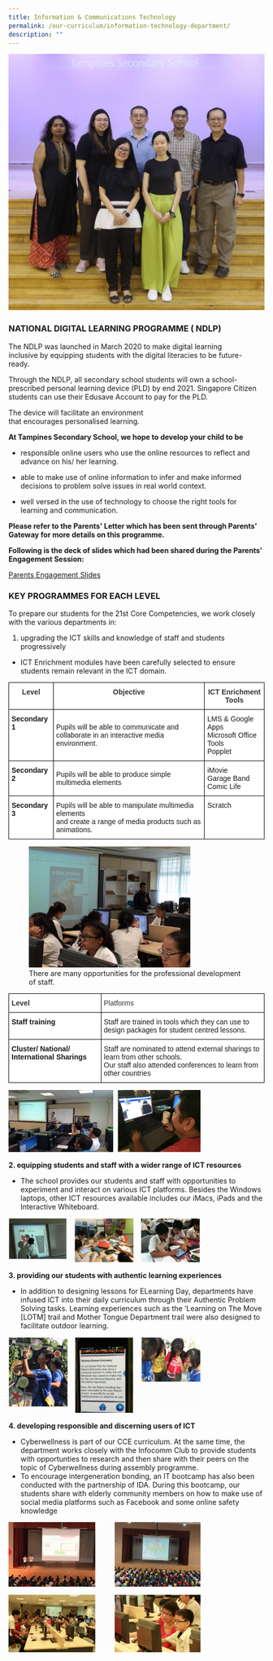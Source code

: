 ```yaml
---
title: Information & Communications Technology
permalink: /our-curriculum/information-technology-department/
description: ""
---
```

![](/images/2023tpss16ict.jpg)

### NATIONAL DIGITAL LEARNING PROGRAMME ( NDLP)

The NDLP was launched in March 2020 to&nbsp;make digital learning inclusive&nbsp;by&nbsp;equipping students with the digital literacies&nbsp;to be future-ready.&nbsp;

  
Through the NDLP, all secondary school students will&nbsp;own a school-prescribed&nbsp;personal learning&nbsp;device (PLD)&nbsp;by end 2021.&nbsp;Singapore Citizen students can use their&nbsp;Edusave Account&nbsp;to pay for the PLD.

  
The device will&nbsp;facilitate an environment that&nbsp;encourages&nbsp;personalised&nbsp;learning.

**At&nbsp;Tampines Secondary School, we hope to develop your child to be**  

* responsible online users&nbsp;who use the online resources&nbsp;to reflect and advance on his/ her learning.

* able to make use of online information to&nbsp;infer and make informed decisions&nbsp;to problem solve issues in real world context.&nbsp;

* well versed in the use of technology to&nbsp;choose the right tools for learning and communication.

**Please refer to the Parents' Letter which has been sent through Parents' Gateway for more details on this programme.**&nbsp;

**Following is the deck of slides which had been shared during the Parents' Engagement Session:**

[Parents Engagement Slides](/files/TPSS%20Parents%20Meeting%20Slides.pdf)

### KEY PROGRAMMES FOR EACH LEVEL

To prepare our students for the 21st&nbsp;Core Competencies, we work closely with the various departments in:

1. upgrading&nbsp;the ICT skills and knowledge of staff and students progressively

* ICT Enrichment modules have been carefully selected to ensure students remain relevant in the ICT&nbsp;domain.

<style type="text/css">
.tg  {border-collapse:collapse;border-spacing:0;}
.tg td{border-color:black;border-style:solid;border-width:1px;font-family:Arial, sans-serif;font-size:14px;
  overflow:hidden;padding:10px 5px;word-break:normal;}
.tg th{border-color:black;border-style:solid;border-width:1px;font-family:Arial, sans-serif;font-size:14px;
  font-weight:normal;overflow:hidden;padding:10px 5px;word-break:normal;}
.tg .tg-euwl{background-color:#FFF;color:#333333;font-weight:bold;text-align:center;vertical-align:top}
.tg .tg-dgl5{background-color:#FFF;font-weight:bold;text-align:left;vertical-align:top}
.tg .tg-zr06{background-color:#FFF;text-align:left;vertical-align:middle}
.tg .tg-ktyi{background-color:#FFF;text-align:left;vertical-align:top}
</style>
<table class="tg">
<thead>
  <tr>
    <th class="tg-euwl">Level</th>
    <th class="tg-euwl">Objective</th>
    <th class="tg-euwl">ICT Enrichment Tools</th>
  </tr>
</thead>
<tbody>
  <tr>
    <td class="tg-dgl5">Secondary 1</td>
    <td class="tg-zr06">Pupils will  be able to communicate and collaborate in an interactive media environment.</td>
    <td class="tg-ktyi">LMS &amp; Google Apps<br>Microsoft Office Tools<br>Popplet</td>
  </tr>
  <tr>
    <td class="tg-dgl5">Secondary 2</td>
    <td class="tg-zr06">Pupils will  be able to produce simple multimedia elements</td>
    <td class="tg-ktyi">iMovie<br>Garage Band<br>Comic Life</td>
  </tr>
  <tr>
    <td class="tg-dgl5">Secondary 3</td>
    <td class="tg-zr06">Pupils will  be able to manipulate multimedia elements<br>and create a range of media products such as animations.</td>
    <td class="tg-ktyi">Scratch</td>
  </tr>
</tbody>
</table>



<figure>
<img src="/images/ICT%20Enrichment%201.jpg" style="width:75%">
<figcaption>There are many opportunities for the professional development of staff.</figcaption>
</figure>

<style type="text/css">
.tg  {border-collapse:collapse;border-spacing:0;}
.tg td{border-color:black;border-style:solid;border-width:1px;font-family:Arial, sans-serif;font-size:14px;
  overflow:hidden;padding:10px 5px;word-break:normal;}
.tg th{border-color:black;border-style:solid;border-width:1px;font-family:Arial, sans-serif;font-size:14px;
  font-weight:normal;overflow:hidden;padding:10px 5px;word-break:normal;}
.tg .tg-az2b{background-color:#FFF;color:#333333;font-weight:bold;text-align:left;vertical-align:top}
.tg .tg-3c4u{background-color:#FFF;color:#333333;text-align:left;vertical-align:top}
.tg .tg-dgl5{background-color:#FFF;font-weight:bold;text-align:left;vertical-align:top}
.tg .tg-zr06{background-color:#FFF;text-align:left;vertical-align:middle}
.tg .tg-ktyi{background-color:#FFF;text-align:left;vertical-align:top}
</style>
<table class="tg">
<thead>
  <tr>
    <th class="tg-az2b">Level</th>
    <th class="tg-3c4u" colspan="2">Platforms</th>
  </tr>
</thead>
<tbody>
  <tr>
    <td class="tg-dgl5">Staff training</td>
    <td class="tg-zr06" colspan="2">Staff are trained in tools which they can use to design packages for student centred lessons.</td>
  </tr>
  <tr>
    <td class="tg-dgl5">Cluster/ National/ International Sharings</td>
    <td class="tg-ktyi" colspan="2">Staff are nominated to attend external sharings to learn from other schools.<br>Our staff also attended conferences to learn from other countries</td>
  </tr>
</tbody>
</table>

<img src="/images/ict%202.png" style="width:75%">

**2. equipping students and staff with a wider range of ICT resources**  

*   The school provides our students and staff with opportunities to experiment and interact on various ICT platforms. Besides the Windows laptops, other ICT resources available includes our iMacs, iPads and the Interactive Whiteboard.

<img src="/images/ict%203.png" style="width:75%">

**3. providing our students with authentic learning experiences**  

*   In addition to designing lessons for ELearning Day, departments have infused ICT into their daily curriculum through their Authentic Problem Solving tasks. Learning experiences such as the ‘Learning on The Move [LOTM] trail and Mother Tongue Department trail were also designed to facilitate outdoor learning.

<img src="/images/ict%204.png" style="width:75%">

**4. developing responsible and discerning users of ICT**

*   Cyberwellness is part of our CCE curriculum. At the same time, the department works closely with the Infocomm Club to provide students with opportunties to research and then share with their peers on the topic of Cyberwellness during assembly programme.
*   To encourage intergeneration bonding, an IT bootcamp has also been conducted with the partnership of IDA. During this bootcamp, our students share with elderly community members on how to make use of social media platforms such as Facebook and some online safety knowledge

<img src="/images/ict%205.png" style="width:75%">